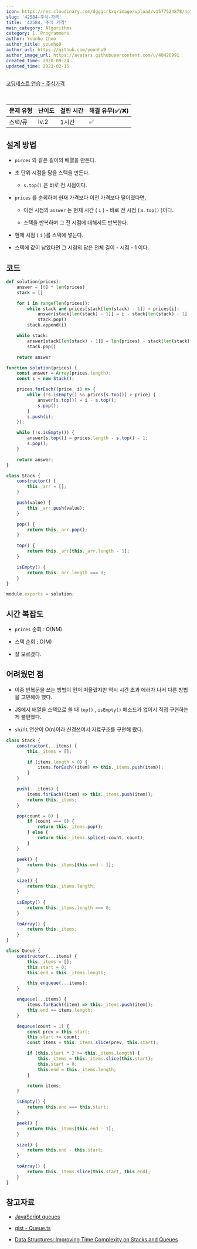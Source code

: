 ```yaml
---
icon: https://res.cloudinary.com/dgggcrkxq/image/upload/v1577524878/noticon/gzl7ru4i4vv3phyv34y3.png
slug: '42584-주식-가격'
title: '42584. 주식 가격'
main_category: Algorithms
category: 1. Programmers
author: Younho Choo
author_title: younho9
author_url: https://github.com/younho9
author_image_url: https://avatars.githubusercontent.com/u/48426991
created_time: 2020-09-24
updated_time: 2021-02-15
---
```


[코딩테스트 연습 - 주식가격](https://programmers.co.kr/learn/courses/30/lessons/42584)

<br />

| 문제 유형 | 난이도 | 걸린 시간 | 해결 유무(✅/❌) |
| --------- | ------ | --------- | ---------------- |
| 스택/큐   | lv.2   | 1시간     | ✅               |

## 설계 방법

- `pirces` 와 같은 길이의 배열을 만든다.

- 초 단위 시점을 담을 스택을 만든다.

  - `s.top()` 은 바로 전 시점이다.

- `prices` 를 순회하며 현재 가격보다 이전 가격보다 떨어졌다면,

  - 이전 시점의 `answer` 는 현재 시간 ( `i` ) - 바로 전 시점 ( `s.top()` )이다.

  - 스택을 반복하며 그 전 시점에 대해서도 반복한다.

- 현재 시점 ( `i` )를 스택에 넣는다.

- 스택에 값이 남았다면 그 시점의 답은 전체 길이 - 시점 - 1 이다.

## 코드

```python
def solution(prices):
    answer = [0] * len(prices)
    stack = []

    for i in range(len(prices)):
        while stack and prices[stack[len(stack) - 1]] > prices[i]:
            answer[stack[len(stack) - 1]] = i - stack[len(stack) - 1]
            stack.pop()
        stack.append(i)

    while stack:
        answer[stack[len(stack) - 1]] = len(prices) - stack[len(stack) - 1] - 1
        stack.pop()

    return answer
```

```javascript
function solution(prices) {
	const answer = Array(prices.length);
	const s = new Stack();

	prices.forEach((price, i) => {
		while (!s.isEmpty() && prices[s.top()] > price) {
			answer[s.top()] = i - s.top();
			s.pop();
		}
		s.push(i);
	});

	while (!s.isEmpty()) {
		answer[s.top()] = prices.length - s.top() - 1;
		s.pop();
	}

	return answer;
}

class Stack {
	constructor() {
		this._arr = [];
	}

	push(value) {
		this._arr.push(value);
	}

	pop() {
		return this._arr.pop();
	}

	top() {
		return this._arr[this._arr.length - 1];
	}

	isEmpty() {
		return this._arr.length === 0;
	}
}

module.exports = solution;
```

## 시간 복잡도

- `prices` 순회 : O(NM)

- 스택 순회 : O(M)

- 잘 모르겠다.

## 어려웠던 점

- 이중 반복문을 쓰는 방법이 먼저 떠올랐지만 역시 시간 초과 에러가 나서 다른 방법을 고민해야 했다.

- JS에서 배열을 스택으로 쓸 때 `top()` , `isEmpty()` 메소드가 없어서 직접 구현하는게 불편했다.

- `shift` 연산이 O(n)이라 신경쓰여서 자료구조를 구현해 봤다.

```javascript
class Stack {
	constructor(...items) {
		this._items = [];

		if (items.length > 0) {
			items.forEach((item) => this._items.push(item));
		}
	}

	push(...items) {
		items.forEach((item) => this._items.push(item));
		return this._items;
	}

	pop(count = 0) {
		if (count === 0) {
			return this._items.pop();
		} else {
			return this._items.splice(-count, count);
		}
	}

	peek() {
		return this._items[this.end - 1];
	}

	size() {
		return this._items.length;
	}

	isEmpty() {
		return this._items.length === 0;
	}

	toArray() {
		return this._items;
	}
}
```

```javascript
class Queue {
	constructor(...items) {
		this._items = [];
		this.start = 0;
		this.end = this._items.length;

		this.enqueue(...items);
	}

	enqueue(...items) {
		items.forEach((item) => this._items.push(item));
		this.end += items.length;
	}

	dequeue(count = 1) {
		const prev = this.start;
		this.start += count;
		const items = this._items.slice(prev, this.start);

		if (this.start * 2 >= this._items.length) {
			this._items = this._items.slice(this.start);
			this.start = 0;
			this.end = this._items.length;
		}

		return items;
	}

	isEmpty() {
		return this.end === this.start;
	}

	peek() {
		return this._items[this.end - 1];
	}

	size() {
		return this.end - this.start;
	}

	toArray() {
		return this._items.slice(this.start, this.end);
	}
}
```

## 참고자료

- [JavaScript queues](http://code.iamkate.com/javascript/queues/)

- [gist - Queue.ts](https://gist.github.com/tbjgolden/142f2e0b2c1670812959e3588c4fa8a2)

- [Data Structures: Improving Time Complexity on Stacks and Queues](https://medium.com/better-programming/improving-time-complexity-on-stacks-and-queues-7396ab7b5a2b)

<br />
